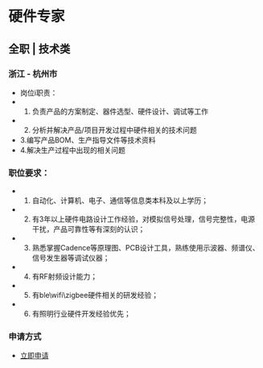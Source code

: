 
# 硬件专家
## 全职  |  技术类
### 浙江 - 杭州市

- 岗位i职责：
- 1. 负责产品的方案制定、器件选型、硬件设计、调试等工作
- 2. 分析并解决产品/项目开发过程中硬件相关的技术问题
- 3.编写产品BOM、生产指导文件等技术资料
- 4.解决生产过程中出现的相关问题

### 职位要求：
- 1. 自动化、计算机、电子、通信等信息类本科及以上学历；
- 2. 有3年以上硬件电路设计工作经验，对模拟信号处理，信号完整性，电源干扰，产品可靠性等有深刻的认识；
- 3. 熟悉掌握Cadence等原理图、PCB设计工具，熟练使用示波器、频谱仪、信号发生器等调试仪器；
- 4. 有RF射频设计能力；
- 5. 有ble\wifi\zigbee硬件相关的研发经验；
- 6. 有照明行业硬件开发经验优先；
### 申请方式
- <a href="mailto:hr@tuya.com?subject=求职简历-硬件专家-来自GitHub">立即申请</a>